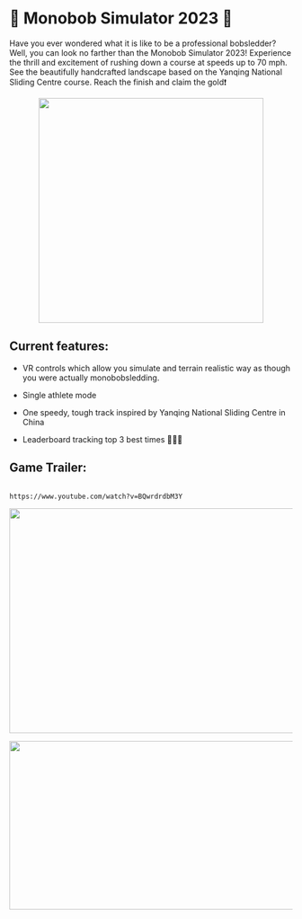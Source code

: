 # 🏅 Monobob Simulator 2023 🏅
Have you ever wondered what it is like to be a professional bobsledder? 
Well, you can look no farther than the Monobob Simulator 2023!
Experience the thrill and excitement of rushing down a course at speeds up to 70 mph. 
See the beautifully handcrafted landscape based on the Yanqing National Sliding Centre course. 
Reach the finish and claim the gold❗ 

<p align="center">
<img align="center" width="400" height="400" src=https://github.com/mayasoleimani/bobsled_vr/assets/82066258/57203e60-50e2-4f09-856a-3a758f8a4275>
 
## **Current features:**

* VR controls which allow you simulate and terrain realistic way as though you were actually monobobsledding.

* Single athlete mode 

* One speedy, tough track inspired by Yanqing National Sliding Centre in China

* Leaderboard tracking top 3 best times 🥇🥈🥉

## Game Trailer: 
                                                 https://www.youtube.com/watch?v=BQwrdrdbM3Y

<p align="center">
<img align="center" width="650" height="400" src=https://github.com/mayasoleimani/bobsled_vr/assets/82066258/2a59bef1-f5eb-4399-ab7a-3097b7ecba58>

<p align="center">
<img align="center" width="700" height="300" src=https://github.com/mayasoleimani/bobsled_vr/assets/82066258/03501d50-fd6c-4816-8c1c-f949fbfd1b2e>



